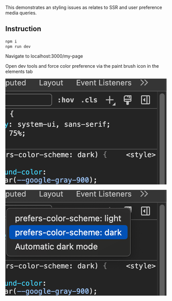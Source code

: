 This demonstrates an styling issues as relates to SSR and user preference media queries. 

## Instruction


```
npm i 
npm run dev
```


Navigate to localhost:3000/my-page

Open dev tools and force color preference via the paint brush icon in the elements tab

![alt text](./screenshot1.png)

![alt text](./screenshot2.png)